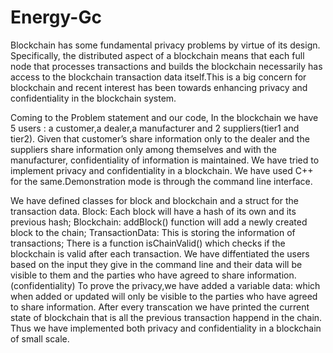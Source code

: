 # Energy-Gc


Blockchain has some fundamental privacy problems by virtue of its design. Specifically, the distributed aspect of a blockchain means that each full node that processes transactions and builds the blockchain necessarily has access to the blockchain transaction data itself.This is a big concern for blockchain and recent interest has been towards enhancing privacy and confidentiality in the blockchain system.

Coming to the Problem statement and our code,
In the blockchain we have 5 users : a customer,a dealer,a manufacturer and 2 suppliers(tier1 and tier2).
Given that  customer’s share information  only to the dealer and the suppliers share information only among themselves and with the manufacturer, confidentiality of information is maintained.
We have tried to implement privacy and confidentiality in a blockchain.
We have used C++ for the same.Demonstration mode is through the command line interface.

We have defined classes for block and blockchain and a struct for the transaction data.
Block:
Each block will have a hash of its own and its previous hash;
Blockchain:
addBlock() function will add a newly created block to the chain;
TransactionData:
This is storing the information of transactions;
There is a function isChainValid() which checks if the blockchain is valid after each transaction.
We have diffentiated the users based on the input they give in the command line and their data will be visible to them and the parties who have agreed to share information.(confidentiality)
To prove the privacy,we have added a variable data: which when added or updated will only be visible to the parties who have agreed to share information.
After every transcation we have printed the current state of blockchain that is all the previous transaction happend in the chain.
Thus we have implemented both privacy and confidentiality in a blockchain of small scale.



